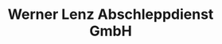 ---
title: "Werner Lenz Abschleppdienst GmbH"
url: /plaidt/werner-lenz-abschleppdienst-gmbh/
shop: Autowerkstatt
---